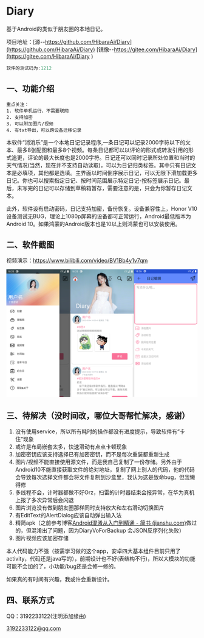 # Diary
基于Android的类似于朋友圈的本地日记。

项目地址：[源--https://github.com/HibaraAi/Diary](https://github.com/HibaraAi/Diary)  [镜像--https://gitee.com/HibaraAi/Diary](https://gitee.com/HibaraAi/Diary )

```java
软件的测试码为:1212
```



## 一、功能介绍

```
重点关注：
1. 软件单机运行，不需要联网
2. 支持加密
3. 可以附加图片/视频
4. 有txt导出，可以跨设备迁移记录
```



本软件“消消乐”是一个本地日记记录程序,一条日记可以记录2000字符以下的文本、最多8张配图和最多8个视频。每条日记都可以以评论的形式或转发引用的形式追更，评论的最大长度也是2000字符。日记还可以同时记录所处位置和当时的天气情况(当然，现在并不支持自动读取)，可以为日记归类标签。其中只有日记文本是必填项，其他都是选填。主界面以时间倒序展示日记，可以无限下滑加载更多日记。你也可以搜索指定日记、按时间范围展示特定日记-按标签展示日记。最后，未写完的日记可以存储到草稿箱暂存，需要注意的是，只会为你暂存日记文本。

此外，软件设有启动密码，日记支持加密，备份恢复。设备兼容性上，Honor V10设备测试无BUG，理论上1080p屏幕的设备都可正常运行，Android最低版本为Android 10。如果鸿蒙的Android版本也是10以上则鸿蒙也可以安装使用。

## 二、软件截图

视频演示：https://www.bilibili.com/video/BV1Bb4y1v7qm

![软件截图](img/01.png)

## 三、待解决（没时间改，哪位大哥帮忙解决，感谢）

1. 没有使用service，所以所有耗时的操作都没有进度提示，导致软件有“卡住”现象
2. 或许是布局嵌套太多，快速滑动有点点卡顿现象
3. 加密密钥应该支持选择已有加密密钥，而不是每次重装都重新生成
4. 图片/视频不能直接使用源文件，而是我自己复制了一份存储。另外由于Android10不能直接获取文件的绝对地址，复制了网上别人的代码，他的代码会导致每次选择文件都会将文件复制到沙盒里，我认为这是致命bug，但我懒得修
5. 多线程不会，计时器都做不好Orz，扫雷的计时器结束会报异常，在华为真机上报了多次异常后会闪退
6. 图片浏览没有做到朋友圈那样同时支持放大和左右滑动切换图片
7. 有EditText的AlertDialog应该自动弹出输入法
8. 精简apk（之前参考博客[Android混淆从入门到精通 - 简书 (jianshu.com)](https://www.jianshu.com/p/7436a1a32891)做过的，但混淆出了问题，因为DiaryVoForBackup 会JSON反序列化失败）
9. 图片视频应该加密存储

本人代码能力不强（按需学习做的这个app，安卓四大基本组件目前只用了activity，代码还是java写的），前期设计也不好(表结构不行)，所以大模块的功能可能不会加的了，小功能/bug还是会修一修的。

如果真的有时间有兴趣，我或许会重新设计。

## 四、联系方式

QQ：3192233122(注明添加缘由)

3192233122@qq.com

